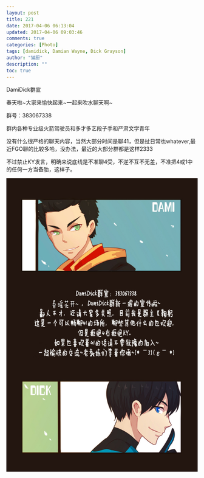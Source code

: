 ```yaml
---
layout: post
title: 221
date: 2017-04-06 06:13:04
updated: 2017-04-06 09:03:46
comments: true
categories: [Photo]
tags: [damidick, Damian Wayne, Dick Grayson]
author: "猫厨"
description: ""
toc: true
---
```


<p>DamiDick群宣</p> 
<p>春天啦~大家来愉快起来~一起来吹水聊天啊~</p> 
<p>群号：383067338</p> 
<p>群内各种专业级火箭驾驶员和多才多艺段子手和严肃文学青年</p> 
<p>没有什么很严格的聊天内容，当然大部分时间是聊41，但是扯日常也whatever,最近FGO聊的比较多哈，没办法，最近的大部分群都是这样2333</p> 
<p>不过禁止KY发言，明确来说底线是不准聊4受，不逆不互不无差，不准把4或1中的任何一方当备胎，这样子。</p>

![](https://raw.githubusercontent.com/alicewish/meowchain247/master/img_cVZNdzJtQk9JV2QrS0lORG5US0xUUC9XMkkzR3g3MGJkTGZ0L0JzL2x3VEhlN1NzTHBvejRBPT0.jpg)